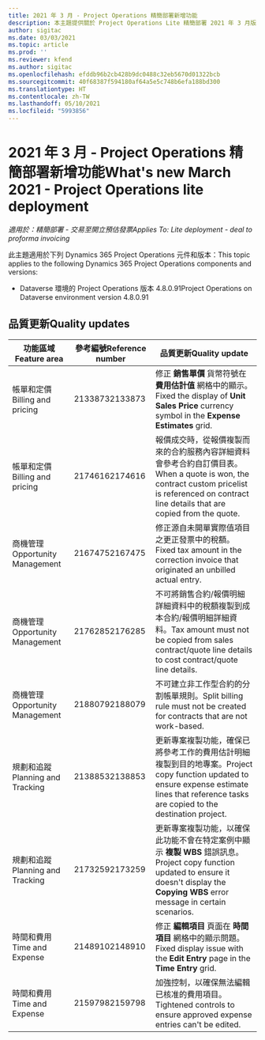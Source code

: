 ```yaml
---
title: 2021 年 3 月 - Project Operations 精簡部署新增功能
description: 本主題提供關於 Project Operations Lite 精簡部署 2021 年 3 月版本中所提供之品質更新的資訊。
author: sigitac
ms.date: 03/03/2021
ms.topic: article
ms.prod: ''
ms.reviewer: kfend
ms.author: sigitac
ms.openlocfilehash: efddb96b2cb428b9dc0488c32eb5670d01322bcb
ms.sourcegitcommit: 40f68387f594180af64a5e5c748b6efa188bd300
ms.translationtype: HT
ms.contentlocale: zh-TW
ms.lasthandoff: 05/10/2021
ms.locfileid: "5993856"
---
```

# <a name="whats-new-march-2021---project-operations-lite-deployment"></a><span data-ttu-id="dd443-103">2021 年 3 月 - Project Operations 精簡部署新增功能</span><span class="sxs-lookup"><span data-stu-id="dd443-103">What's new March 2021 - Project Operations lite deployment</span></span>

<span data-ttu-id="dd443-104">_適用於：精簡部署 - 交易至開立預估發票_</span><span class="sxs-lookup"><span data-stu-id="dd443-104">_Applies To: Lite deployment - deal to proforma invoicing_</span></span>


<span data-ttu-id="dd443-105">此主題適用於下列 Dynamics 365 Project Operations 元件和版本：</span><span class="sxs-lookup"><span data-stu-id="dd443-105">This topic applies to the following Dynamics 365 Project Operations components and versions:</span></span>

- <span data-ttu-id="dd443-106">Dataverse 環境的 Project Operations 版本 4.8.0.91</span><span class="sxs-lookup"><span data-stu-id="dd443-106">Project Operations on Dataverse environment version 4.8.0.91</span></span> 

## <a name="quality-updates"></a><span data-ttu-id="dd443-107">品質更新</span><span class="sxs-lookup"><span data-stu-id="dd443-107">Quality updates</span></span>

| <span data-ttu-id="dd443-108">**功能區域**</span><span class="sxs-lookup"><span data-stu-id="dd443-108">**Feature area**</span></span> | <span data-ttu-id="dd443-109">**參考編號**</span><span class="sxs-lookup"><span data-stu-id="dd443-109">**Reference number**</span></span> | <span data-ttu-id="dd443-110">**品質更新**</span><span class="sxs-lookup"><span data-stu-id="dd443-110">**Quality update**</span></span> |
| --- | --- | --- |
| <span data-ttu-id="dd443-111">帳單和定價</span><span class="sxs-lookup"><span data-stu-id="dd443-111">Billing and pricing</span></span> | <span data-ttu-id="dd443-112">2133873</span><span class="sxs-lookup"><span data-stu-id="dd443-112">2133873</span></span> | <span data-ttu-id="dd443-113">修正 **銷售單價** 貨幣符號在 **費用估計值** 網格中的顯示。</span><span class="sxs-lookup"><span data-stu-id="dd443-113">Fixed the display of **Unit Sales Price** currency symbol in the **Expense Estimates** grid.</span></span> |
| <span data-ttu-id="dd443-114">帳單和定價</span><span class="sxs-lookup"><span data-stu-id="dd443-114">Billing and pricing</span></span> | <span data-ttu-id="dd443-115">2174616</span><span class="sxs-lookup"><span data-stu-id="dd443-115">2174616</span></span> | <span data-ttu-id="dd443-116">報價成交時，從報價複製而來的合約服務內容詳細資料會參考合約自訂價目表。</span><span class="sxs-lookup"><span data-stu-id="dd443-116">When a quote is won, the contract custom pricelist is referenced on contract line details that are copied from the quote.</span></span> |
| <span data-ttu-id="dd443-117">商機管理</span><span class="sxs-lookup"><span data-stu-id="dd443-117">Opportunity Management</span></span> | <span data-ttu-id="dd443-118">2167475</span><span class="sxs-lookup"><span data-stu-id="dd443-118">2167475</span></span> | <span data-ttu-id="dd443-119">修正源自未開單實際值項目之更正發票中的稅額。</span><span class="sxs-lookup"><span data-stu-id="dd443-119">Fixed tax amount in the correction invoice that originated an unbilled actual entry.</span></span> |
| <span data-ttu-id="dd443-120">商機管理</span><span class="sxs-lookup"><span data-stu-id="dd443-120">Opportunity Management</span></span> | <span data-ttu-id="dd443-121">2176285</span><span class="sxs-lookup"><span data-stu-id="dd443-121">2176285</span></span> | <span data-ttu-id="dd443-122">不可將銷售合約/報價明細詳細資料中的稅額複製到成本合約/報價明細詳細資料。</span><span class="sxs-lookup"><span data-stu-id="dd443-122">Tax amount must not be copied from sales contract/quote line details to cost contract/quote line details.</span></span> |
| <span data-ttu-id="dd443-123">商機管理</span><span class="sxs-lookup"><span data-stu-id="dd443-123">Opportunity Management</span></span> | <span data-ttu-id="dd443-124">2188079</span><span class="sxs-lookup"><span data-stu-id="dd443-124">2188079</span></span> | <span data-ttu-id="dd443-125">不可建立非工作型合約的分割帳單規則。</span><span class="sxs-lookup"><span data-stu-id="dd443-125">Split billing rule must not be created for contracts that are not work-based.</span></span> |
| <span data-ttu-id="dd443-126">規劃和追蹤</span><span class="sxs-lookup"><span data-stu-id="dd443-126">Planning and Tracking</span></span> | <span data-ttu-id="dd443-127">2138853</span><span class="sxs-lookup"><span data-stu-id="dd443-127">2138853</span></span> | <span data-ttu-id="dd443-128">更新專案複製功能，確保已將參考工作的費用估計明細複製到目的地專案。</span><span class="sxs-lookup"><span data-stu-id="dd443-128">Project copy function updated to ensure expense estimate lines that reference tasks are copied to the destination project.</span></span> |
| <span data-ttu-id="dd443-129">規劃和追蹤</span><span class="sxs-lookup"><span data-stu-id="dd443-129">Planning and Tracking</span></span> | <span data-ttu-id="dd443-130">2173259</span><span class="sxs-lookup"><span data-stu-id="dd443-130">2173259</span></span> | <span data-ttu-id="dd443-131">更新專案複製功能，以確保此功能不會在特定案例中顯示 **複製 WBS** 錯誤訊息。</span><span class="sxs-lookup"><span data-stu-id="dd443-131">Project copy function updated to ensure it doesn't display the **Copying WBS** error message in certain scenarios.</span></span> |
| <span data-ttu-id="dd443-132">時間和費用</span><span class="sxs-lookup"><span data-stu-id="dd443-132">Time and Expense</span></span> | <span data-ttu-id="dd443-133">2148910</span><span class="sxs-lookup"><span data-stu-id="dd443-133">2148910</span></span> | <span data-ttu-id="dd443-134">修正 **編輯項目** 頁面在 **時間項目** 網格中的顯示問題。</span><span class="sxs-lookup"><span data-stu-id="dd443-134">Fixed display issue with the **Edit Entry** page in the **Time Entry** grid.</span></span> |
| <span data-ttu-id="dd443-135">時間和費用</span><span class="sxs-lookup"><span data-stu-id="dd443-135">Time and Expense</span></span> | <span data-ttu-id="dd443-136">2159798</span><span class="sxs-lookup"><span data-stu-id="dd443-136">2159798</span></span> | <span data-ttu-id="dd443-137">加強控制，以確保無法編輯已核准的費用項目。</span><span class="sxs-lookup"><span data-stu-id="dd443-137">Tightened controls to ensure approved expense entries can't be edited.</span></span> |


